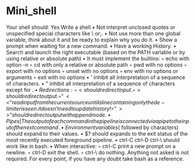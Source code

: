 # Mini_shell
Your shell should:
Yes
Write a shell
  • Not interpret unclosed quotes or unspecified special characters like \ or;.
• Not use more than one global variable, think about it and be ready to explain why you do it.
• Show a prompt when waiting for a new command.
• Have a working History.
• Search and launch the right executable (based on the PATH variable or by using relative or absolute path)
• It must implement the builtins:
◦ echo with option -n
◦ cd with only a relative or absolute path ◦ pwd with no options
◦ export with no options
◦ unset with no options
◦ env with no options or arguments ◦ exit with no options
• ’ inhibit all interpretation of a sequence of characters.
• " inhibit all interpretation of a sequence of characters except for $.
• Redirections:
◦ < should redirect input.
◦ > should redirect output.
◦ “<<” read input from the current source until a line containing only the de- limiter is seen. it doesn’t need to update history!
◦ “>>” should redirect output with append mode.
• Pipes | The output of each command in the pipeline is connected via a pipe to the
input of the next command.
• Environment variables ($ followed by characters) should expand to their values.
• $? should expands to the exit status of the most recently executed foreground pipeline.
• ctrl-C ctrl-D ctrl-\ should work like in bash.
• When interactive:
◦ ctrl-C print a new prompt on a newline. ◦ ctrl-D exit the shell.
◦ ctrl-\ do nothing.
Anything not asked is not required.
For every point, if you have any doubt take bash as a reference.
